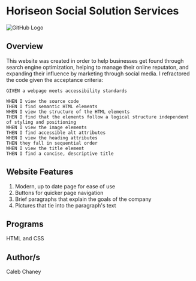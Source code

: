 # Horiseon Social Solution Services
![GitHub Logo](./assets/images/social-media-marketing.jpg)
## Overview
This website was created in order to help businesses get found through search engine optimization, helping to manage their online reputaton, and expanding their influence by marketing through social media. I refractored the code given the acceptance criteria: 


```
GIVEN a webpage meets accessibility standards

WHEN I view the source code
THEN I find semantic HTML elements
WHEN I view the structure of the HTML elements
THEN I find that the elements follow a logical structure independent of styling and positioning
WHEN I view the image elements
THEN I find accessible alt attributes
WHEN I view the heading attributes
THEN they fall in sequential order
WHEN I view the title element
THEN I find a concise, descriptive title
```

## Website Features
1) Modern, up to date page for ease of use 
2) Buttons for quicker page navigation
3) Brief paragraphs that explain the goals of the company
4) Pictures that tie into the paragraph's text

## Programs 
HTML and CSS

## Author/s
Caleb Chaney
